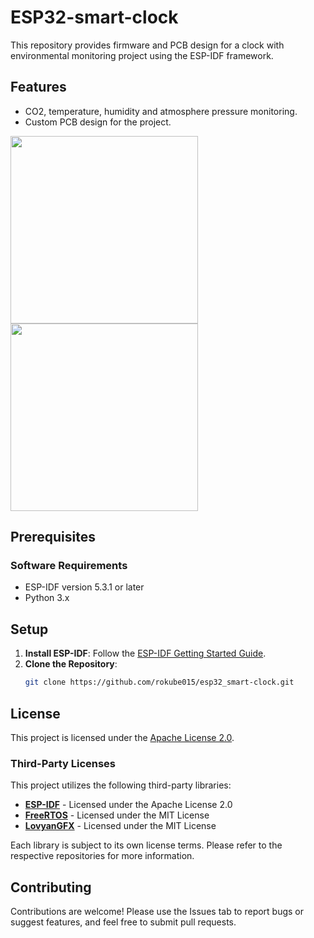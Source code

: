 # ESP32-smart-clock

This repository provides firmware and PCB design for a clock with environmental monitoring project using the ESP-IDF framework.

## Features
- CO2, temperature, humidity and atmosphere pressure monitoring.
- Custom PCB design for the project.
  
<img src="./Photo.JPG" width="300" /> <img src="./Photo_2.JPG" width="300" />
## Prerequisites

### Software Requirements
- ESP-IDF version 5.3.1 or later
- Python 3.x
## Setup
1. **Install ESP-IDF**: Follow the [ESP-IDF Getting Started Guide](https://docs.espressif.com/projects/esp-idf/en/latest/esp32/get-started/index.html).
2. **Clone the Repository**:
   ```bash
   git clone https://github.com/rokube015/esp32_smart-clock.git
## License
This project is licensed under the [Apache License 2.0](./LICENSE).

### Third-Party Licenses

This project utilizes the following third-party libraries:

- **[ESP-IDF](https://github.com/espressif/esp-idf)** - Licensed under the Apache License 2.0
- **[FreeRTOS](https://github.com/FreeRTOS/FreeRTOS)** - Licensed under the MIT License
- **[LovyanGFX](https://github.com/lovyan03/LovyanGFX)** - Licensed under the MIT License

Each library is subject to its own license terms. Please refer to the respective repositories for more information.
## Contributing
Contributions are welcome!
Please use the Issues tab to report bugs or suggest features, and feel free to submit pull requests.
